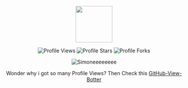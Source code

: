 <div id="header" align="center">
  <img src="https://cdn.discordapp.com/attachments/561607341607223317/987681144050974801/simone-removebg-preview.png" width="100"/>
</div>

<p align="center">
<img src="https://komarev.com/ghpvc/?username=Simoneeeeeeee&label=Profile%20Views&color=ff8000&style=flat&label=Profile-Views" alt="Profile Views">

<img src="https://img.shields.io/badge/dynamic/json?&label=Profile-Stars&color=ff8000&style=flat&style=for-the-badge&query=%24.stars&url=https://api.github-star-counter.workers.dev/user/Simoneeeeeeee" alt="Profile Stars">

<img src="https://img.shields.io/badge/dynamic/json?&label=Profile-Forks&color=ff8000&style=flat&style=for-the-badge&query=%24.forks&url=https://api.github-star-counter.workers.dev/user/Simoneeeeeeee" alt="Profile Forks"> 
  
<p align="center"><img src="https://github-readme-stats.vercel.app/api/top-langs?username=Simoneeeeeeee&count_private=false&hide=procfile&theme=dark&border_color=000000&cache_seconds=100&layout=compact&langs_count=100&custom_title=Used Coding Languages&title_color=ff8000" alt="Simoneeeeeeee" /></p>

<p align=center>Wonder why i got so many Profile Views? Then Check this <a href="https://github.com/Simoneeeeeeee/GitHub-View-Botter">GitHub-View-Botter<a/>
